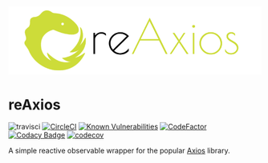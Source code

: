 ![logo](https://github.com/SandeepVattapparambil/reaxios/blob/master/public/reAxios.png)
# reAxios 
![travisci](https://api.travis-ci.org/SandeepVattapparambil/reaxios.svg?branch=master) [![CircleCI](https://circleci.com/gh/SandeepVattapparambil/reaxios.svg?style=svg)](https://circleci.com/gh/SandeepVattapparambil/reaxios) [![Known Vulnerabilities](https://snyk.io/test/github/SandeepVattapparambil/reaxios/badge.svg?targetFile=package.json)](https://snyk.io/test/github/SandeepVattapparambil/reaxios?targetFile=package.json) [![CodeFactor](https://www.codefactor.io/repository/github/sandeepvattapparambil/reaxios/badge/master)](https://www.codefactor.io/repository/github/sandeepvattapparambil/reaxios/overview/master) [![Codacy Badge](https://api.codacy.com/project/badge/Grade/a6988d53e74246649974096fcdbe55bb)](https://www.codacy.com/project/sandeepv68/reaxios/dashboard?utm_source=github.com&amp;utm_medium=referral&amp;utm_content=SandeepVattapparambil/reaxios&amp;utm_campaign=Badge_Grade_Dashboard) [![codecov](https://codecov.io/gh/SandeepVattapparambil/reaxios/branch/master/graph/badge.svg)](https://codecov.io/gh/SandeepVattapparambil/reaxios)


A simple reactive observable wrapper for the popular [Axios](https://www.npmjs.com/package/axios) library.

